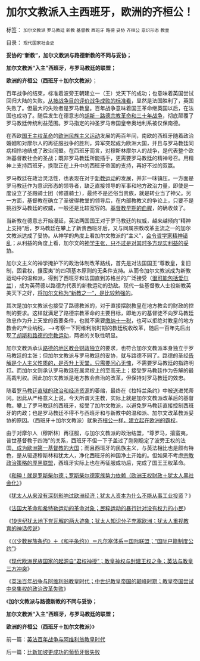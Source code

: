 # 加尔文教派入主西班牙，欧洲的齐桓公！

标签： `加尔文教派` `罗马教廷` `新教` `基督教` `西班牙` `路德` `妥协` `齐桓公` `意识形态` `教皇` 

目录： `现代国家社会史`

**妥协的“新教”，加尔文教派与路德新教的不同与妥协；**

**加尔文教派“入主”西班牙，与罗马教廷的联盟；**

**欧洲的齐桓公（西班牙＋加尔文教派）**；



百年战争的结束，标准着波旁王朝建立一（王）党天下的成功；也意味着英国尝试回归大陆的失败。[从按战争目的评价战争成败的标准看](../../../2009/2/1/国家兴亡，与军事无关.md)，显然是法国胜利了，英国失败了。但最大的失败者是罗马教皇。百年战争意味着国王革命继英国以后，在法国也成功了。随后发生在德意志的[胡斯－路德宗教革命和三十年战争](../../../2010/12/27/路德新教是与马克思主义完全相反.md)，彻底颠覆了罗马教廷传统利益范围。罗马指定的神圣罗马帝国皇帝奥地利系被仅保南德。

在西欧[国王主权革命](../../../2011/3/7/《大宪章》是国王对教皇的革命.md)的[欧洲民族主义运动](../../../2010/10/28/世界民族主义运动后期的东方插曲.md)发展的两百年间，南欧的西班牙随着政治婚姻和对摩尔人的再征服战争的胜利，异军突起成为欧洲大国，并且与罗马教廷同病相怜地结成了政治同盟。在西班牙而言，对穆斯林摩尔人的战争，是代表整个欧洲基督教社会的圣战；既非罗马教廷所能插手，更需要罗马教廷的精神号召。用精神上支持西班牙，换取正在上升中的西班牙帝国的支持，再好不过的双赢。

罗马教廷在政治灵活性，也表现在对于[新教运动](../../../2011/8/16/新教“净化社会，驱逐异己”有悠久传统.md)的发展，并非一味镇压。一方面是罗马教廷作为意识形态的领导者，缺乏直接领导的军事和地方政治力量，即使是一度设立了圣殿骑士团（修道骑士），最终不是还俗当贵族，就是转业当了神父。另一方面，基督教在确立了圣彼得教堂的领导后，在内部教教义的争论上，只要不是挑战罗马教廷的权威，一般还是比较宽容的。[基督教早期的血腥](../../../2010/11/21/基督教罗马：迫害异教，迫害异端，政教合一.md)，的确收敛了。

当新教在德意志开始漫延，英法两国国王对于罗马教廷的权威，越来越倾向“精神上支持”后，罗马教廷在攀上了新贵西班牙后，又与同属宗教改革主流之一的加尔文教派达成了妥协。从神学的角度上看加尔文教派的“主义”，[会令哲学家精神错乱](../../../2010/6/24/中国哲学家泛滥成灾的原因.md)；从利益的角度上看，加尔文的[神学主张，只不过是对其时多方现实利益的妥协](../../../2010/5/21/一神教和多神教的政治利益.md)。

加尔文主义的神学掩护下的政治体制改革路线，首先是对法国国王“尊教皇，复旧制，固君权，攘蛮夷”的四项基本原则的无条件支持。从而令加尔文教派成为新教运动中的温和派，得到了西班牙和法国直到苏格兰的广泛接受（[很可能包括爱尔兰](../../../2011/4/2/爱尔兰大饥荒时侯的英国宗教歧视.md)），成为英荷德以路德为代表的新教运动的劲敌。现代一些基督教人士投新教英美天下之好，[将加尔文称为“新教之一”，是比较勉强的](../../../2010/11/18/基督教空降权威和阿塔纳修信经和路德新教.md)。

其次是加尔文教派也接受了路德教派的，对于直接摆脱教皇在地方教会的财政的控制的要求。这样就满足了路德宗教革命的主要目标，即地方的基督徒不向罗马教廷效忠作为升上天堂的首要条件，也就不需要[缴纳十一税](../../../2010/5/21/基督教个人主义价值观简史.md)，也可以拒绝对教皇的地方教会的产业纳税，——>考察一下阿维利翁时期的教廷税收改革，随后一百年先后出现[了胡斯和路德的宗教运动](../../../2010/12/23/为什么基督教仇恨进化论？.md)，两者的关联性明显。

加尔文教派承认[路德的地区教会财政独立](../../../2010/11/5/罗马教皇和大主教的区别;为什么基督教会自称代表了民主？.md)的要求，也符合加尔文教派本身独立于罗马教廷的主张；但加尔文教派与罗马教廷的妥协，就与路德不同了。路德的圣经[告解是个人主义性质的，是否升上天堂，只需要问心无愧](../../../2010/11/13/宗教之善在于容纳他信之仁和中国特色的信仰.md)，不需要罗马教廷的指路明灯。而加尔文则承认罗马教廷在属灵权上的至高无上；接受罗马教廷作为告解的最高裁判权。因此加尔文教派是地方教会自治的改革，但保持对罗马教廷的效忠。

随着[罗马教廷直辖的政治和经济资源](../../../2011/3/13/文艺复兴在意大利仅仅复兴了文艺.md)的萎缩，最终在《拉特兰条约》中被送进梵蒂冈。因此从严格意义上说，今天所谓天主教，实际上就是加尔文教派改革后的基督教。攀上了罗马教廷的西班牙，接受了加尔文教派，以避免罗马教廷直接控制西班牙的内政；也是罗马教廷不得不与西班牙和与新教中的温和派、加尔文改革教派妥协的原因。（西班牙＋加尔文教派）就象[齐桓公一样，建立起在欧洲的霸权](../../../2010/6/9/罗马如出现在战国将如何统一中国？.md)。

由于对摩尔人（穆斯林）再征服，与加尔文教派的政治结盟，“尊罗马，攘蛮夷，普世基督教于四海”的关系，西班牙不但一下子盖过了刚刚稳定了波旁王权的法国[，成为欧洲第一基督教的大国](../../../2011/5/24/殖民主义和资本积累，无助于欧洲资本主义.md)；而且西班牙的民族主义，与英法相比也是颇有特色，是从驱逐穆斯林和犹太人，净化西班牙的神国净土开始的。但如果不考虑[宗教政治策略的厚黑联盟](../../../2010/6/30/为什么中国政治学仍然非常幼稚？.md)，西班牙实际上也在再征服成功后，完成了国王王权革命。

《[和珅！就是罗斯柴尔德；罗斯柴尔德家族势力依赖（欧洲王权财政＋犹太人黑社会化）](../../../2011/8/29/和珅！就是罗斯柴尔德！.md)》

《[犹太人从来没有深刻影响过欧洲经济；犹太人资本为什么不能从事工业投资](../../../2011/8/29/为什么犹太人不能产生工业资本家？.md)？》

《[法国大革命和希特勒运动的革命对象；民粹运动的暴行针对没有权力的小民](../../../2011/8/30/“等值税收总额限制”和国有企业和调控政策.md)》

《[19世纪犹太地下党瓦解的两大迹象；犹太人知识分子充塞欧洲；犹太人重视教育的神话传说](../../../2011/8/30/犹太人重视教育的神话，马克思痛骂犹太人.md)》

《[（《少数民族条约》＋《和平条约》）＝凡尔塞体系＝国际联盟；“国际户籍制度公约”](../../../2011/8/30/《国际户籍制度公约》和二战前的少数民族.md)》

《[现代欧洲民族国家的起源自“君权神授”；教皇神权与封建王权之争；英法与教皇三方冲突](../../../2011/8/31/君权神授的进步性，法国式的“为人民服务”.md)》

《[英法百年战争与阿维利翁教皇时代；中世纪教皇帝国的颠峰时期；教皇帝国尝试中央集权的政治改革失败](../../../2011/8/31/英法百年战争与阿维利翁教皇时代.md)》

《**加尔文教派与路德新教的不同与妥协；**

**加尔文教派“入主”西班牙，与罗马教廷的联盟；**

**欧洲的齐桓公（西班牙＋加尔文教派）**》

前一篇：[英法百年战争与阿维利翁教皇时代](../../../2011/8/31/英法百年战争与阿维利翁教皇时代.md)

后一篇：[比新加坡更成功的葡萄牙很失败](../../../2011/8/31/比新加坡更成功的葡萄牙很失败.md)